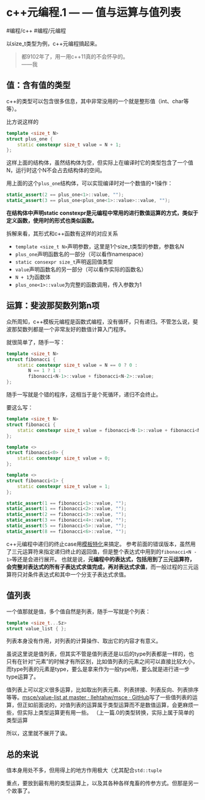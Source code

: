 # c++元编程.1 — — 值与运算与值列表
#编程/c++ #编程/元编程

以size_t类型为例，c++元编程搞起来。

> 都9102年了，用一用c++11真的不会怀孕的。  
> ——我  

## 值：含有值的类型
c++的类型可以包含很多信息，其中非常没用的一个就是整形值（int、char等等）。

比方说这样的

```cpp
template <size_t N>
struct plus_one {
    static constexpr size_t value = N + 1;
};
```

这样上面的结构体，虽然结构体为空，但实际上在编译时它的类型包含了一个值N，运行时这个N不会占去结构体的空间。

用上面的这个`plus_one`结构体，可以实现编译时对一个数值的+1操作：

```cpp
static_assert(2 == plus_one<1>::value, "");
static_assert(3 == plus_one<plus_one<1>::value>::value, "");
```

 **在结构体中声明static constexpr是元编程中常用的进行数值运算的方式，类似于定义函数，使用时的形式也类似函数。**

拆解来看，其形式和c++函数有这样的对应关系
* `template <size_t N>`声明参数，这里是1个size_t类型的参数，参数名N
* `plus_one`声明函数名的一部分（可以看作namespace）
* `static consexpr size_t`声明返回值类型
* `value`声明函数名的另一部分（可以看作实际的函数名）
* `N + 1`为函数体
* `plus_one<1>::value`为完整的函数调用，传入参数为1

## 运算：斐波那契数列第n项
众所周知，c++模板元编程是函数式编程，没有循环，只有递归。不管怎么说，斐波那契数列都是一个非常友好的数值计算入门程序。

就很简单了，随手一写：

```cpp
template <size_t N>
struct fibonacci {
    static constexpr size_t value = N == 0 ? 0 :
        N == 1 ? 1 :
        fibonacci<N-1>::value + fibonacci<N-2>::value;
};
```

随手一写就是个错的程序，这相当于是个死循环，递归不会终止。

要这么写：

```cpp
template <size_t N>
struct fibonacci {
    static constexpr size_t value = fibonacci<N-1>::value + fibonacci<N-2>::value;
};

template <>
struct fibonacci<0> {
    static constexpr size_t value = 0;
};

template <>
struct fibonacci<1> {
    static constexpr size_t value = 1;
};

static_assert(1 == fibonacci<1>::value, "");
static_assert(1 == fibonacci<2>::value, "");
static_assert(2 == fibonacci<3>::value, "");
static_assert(3 == fibonacci<4>::value, "");
static_assert(5 == fibonacci<5>::value, "");
static_assert(8 == fibonacci<6>::value, "");
```

c++元编程中递归的终止case用[模板特化](https://en.cppreference.com/w/cpp/language/template_specialization)来搞定。
参考前面的错误版本，虽然用了三元运算符来指定递归终止的返回值，但是整个表达式中用到的`fibonacci<N - 1>`等还是会进行展开。
也就是说，**元编程中的表达式，包括用到了三元运算符，会完整对表达式的所有子表达式求值完成，再对表达式求值**，而一般过程的三元运算符只对条件表达式和其中一个分支子表达式求值。

## 值列表
一个值那就是值，多个值自然是列表，随手一写就是个列表：

```cpp
template <size_t...Sz>
struct value_list { };
```

列表本身没有作用，对列表的计算操作、取出它的内容才有意义。

虽说这里说是值列表，但其实不管是值列表还是以后的type列表都是一样的，也只有在针对“元素”的时候才有所区别，比如值列表的元素之间可以直接比较大小，而type列表的元素是type，要么是拿来作为一般type用，要么就是进行进一步type运算了。

值列表上可以定义很多运算，比如取出列表元素、列表拼接、列表反向、列表排序等等。[msce/value-list at master · llehtahw/msce · GitHub](https://github.com/llehtahw/msce/tree/master/value-list)写了一些值列表的运算，但正如前面说的，对值列表的运算属于类型运算而不是数值运算，会更麻烦一些，但实际上类型运算更有用一些。
（上一篇.0的类型转换，实际上属于简单的类型运算

所以，这里就不展开了诶。

## 总的来说
值本身用处不多，但用得上的地方作用极大（尤其配合`std::tuple`

重点，要放到最有用的类型运算上，以及其各种各样鬼畜的传参方式。但那是另一个故事了。